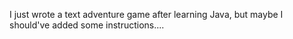 I just wrote a text adventure game after learning Java, but maybe I should've added some instructions....

